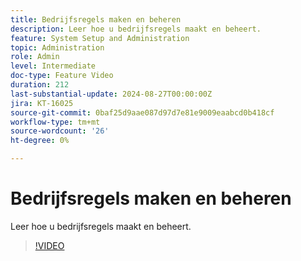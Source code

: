 ```yaml
---
title: Bedrijfsregels maken en beheren
description: Leer hoe u bedrijfsregels maakt en beheert.
feature: System Setup and Administration
topic: Administration
role: Admin
level: Intermediate
doc-type: Feature Video
duration: 212
last-substantial-update: 2024-08-27T00:00:00Z
jira: KT-16025
source-git-commit: 0baf25d9aae087d97d7e81e9009eaabcd0b418cf
workflow-type: tm+mt
source-wordcount: '26'
ht-degree: 0%

---
```



# Bedrijfsregels maken en beheren

Leer hoe u bedrijfsregels maakt en beheert.

>[!VIDEO](https://video.tv.adobe.com/v/3433105/?quality=12&learn=on)
